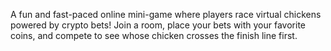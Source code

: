 A fun and fast-paced online mini-game where players race virtual chickens powered by crypto bets! Join a room, place your bets with your favorite coins, and compete to see whose chicken crosses the finish line first.
